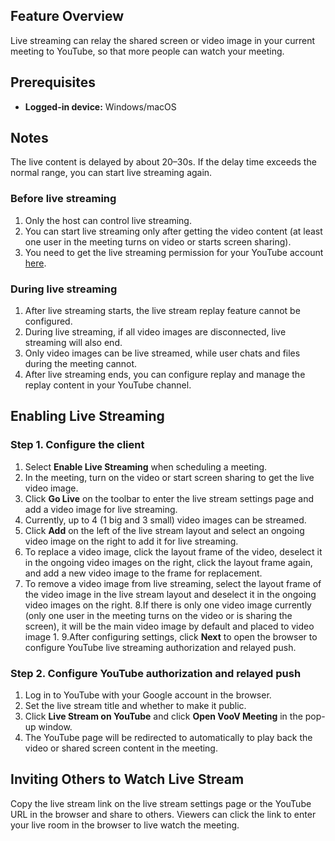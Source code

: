 ## Feature Overview
Live streaming can relay the shared screen or video image in your current meeting to YouTube, so that more people can watch your meeting.


## Prerequisites
- **Logged-in device:** Windows/macOS


## Notes
 The live content is delayed by about 20–30s. If the delay time exceeds the normal range, you can start live streaming again.

### Before live streaming
1. Only the host can control live streaming.
2. You can start live streaming only after getting the video content (at least one user in the meeting turns on video or starts screen sharing).
3. You need to get the live streaming permission for your YouTube account [here](https://www.youtube.com/features).

### During live streaming
1. After live streaming starts, the live stream replay feature cannot be configured.
2. During live streaming, if all video images are disconnected, live streaming will also end.
3. Only video images can be live streamed, while user chats and files during the meeting cannot.
4. After live streaming ends, you can configure replay and manage the replay content in your YouTube channel.

## Enabling Live Streaming
### Step 1. Configure the client
1. Select **Enable Live Streaming** when scheduling a meeting.
2. In the meeting, turn on the video or start screen sharing to get the live video image.
3. Click **Go Live** on the toolbar to enter the live stream settings page and add a video image for live streaming.
4. Currently, up to 4 (1 big and 3 small) video images can be streamed.
5.	Click **Add** on the left of the live stream layout and select an ongoing video image on the right to add it for live streaming.
6.	To replace a video image, click the layout frame of the video, deselect it in the ongoing video images on the right, click the layout frame again, and add a new video image to the frame for replacement.
7.	To remove a video image from live streaming, select the layout frame of the video image in the live stream layout and deselect it in the ongoing video images on the right.
8.If there is only one video image currently (only one user in the meeting turns on the video or is sharing the screen), it will be the main video image by default and placed to video image 1.
9.After configuring settings, click **Next** to open the browser to configure YouTube live streaming authorization and relayed push.

### Step 2. Configure YouTube authorization and relayed push
1.	Log in to YouTube with your Google account in the browser.
2.	Set the live stream title and whether to make it public.
3.	Click **Live Stream on YouTube** and click **Open VooV Meeting** in the pop-up window.
4.	The YouTube page will be redirected to automatically to play back the video or shared screen content in the meeting.

## Inviting Others to Watch Live Stream
Copy the live stream link on the live stream settings page or the YouTube URL in the browser and share to others. Viewers can click the link to enter your live room in the browser to live watch the meeting.
